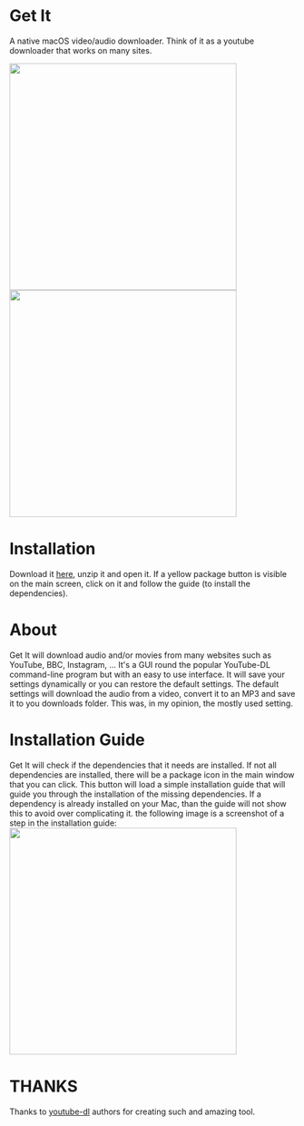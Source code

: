 # Get It
A native macOS video/audio downloader. Think of it as a youtube downloader that works on many sites.

<img src="https://github.com/Kevin-De-Koninck/Get-It/blob/master/ReadMe%20Resources/MainWindow.png?raw=true" width="400" />
<img src="https://github.com/Kevin-De-Koninck/Get-It/blob/master/ReadMe%20Resources/Settings.png?raw=true" width="400" />


# Installation

Download it [here](https://github.com/Kevin-De-Koninck/Get-It/releases/download/v0.5.1/Get.It.app.zip), unzip it and open it.
If a yellow package button is visible on the main screen, click on it and follow the guide (to install the dependencies).


# About

Get It will download audio and/or movies from many websites such as YouTube, BBC, Instagram, ... It's a GUI round the popular YouTube-DL command-line program but with an easy to use interface.
It will save your settings dynamically or you can restore the default settings. The default settings will download the audio from a video, convert it to an MP3 and save it to you downloads folder. This was, in my opinion, the mostly used setting.


# Installation Guide

Get It will check if the dependencies that it needs are installed. If not all dependencies are installed, there will be a package icon in the main window that you can click. This button will load a simple installation guide that will guide you through the installation of the missing dependencies. If a dependency is already installed on your Mac, than the guide will not show this to avoid over complicating it.
the following image is a screenshot of a step in the installation guide:
<img src="https://github.com/Kevin-De-Koninck/Get-It/blob/master/ReadMe%20Resources/InstallationGuide.png?raw=true" width="400" />


# THANKS

Thanks to [youtube-dl](https://github.com/rg3/youtube-dl) authors for creating such and amazing tool.

